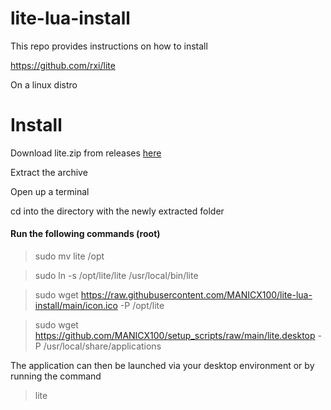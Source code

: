 # lite-lua-install

This repo provides instructions on how to install

https://github.com/rxi/lite

On a linux distro

# Install

Download lite.zip from releases [here](https://github.com/rxi/lite/releases/)

Extract the archive

Open up a terminal

cd into the directory with the newly extracted folder

#### Run the following commands (root)

> sudo mv lite /opt

> sudo ln -s /opt/lite/lite /usr/local/bin/lite

> sudo wget https://raw.githubusercontent.com/MANICX100/lite-lua-install/main/icon.ico -P /opt/lite

> sudo wget https://github.com/MANICX100/setup_scripts/raw/main/lite.desktop -P /usr/local/share/applications

The application can then be launched via your desktop environment or by running the command

> lite
